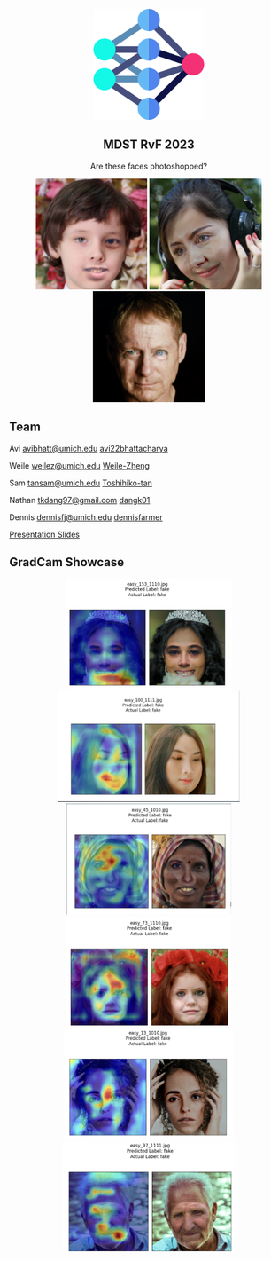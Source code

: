 <p align="center">
  <img src="rvf-web/client/asset/icon.png" height="200">
  <h2 align="center">MDST RvF 2023</h2>
  <p align="center">Are these faces photoshopped? <p>
  <p align="center">
  <img src="./public/p1.png" height="200" alt="Image 1" />
  <img src="./public/p2.png" height="200" alt="Image 2" />
  <img src="./public/p3.png" height="200" alt="Image 3" />
</p>
</p>

## Team

Avi avibhatt@umich.edu [avi22bhattacharya](https://github.com/avi22bhattacharya)

Weile weilez@umich.edu [Weile-Zheng](https://github.com/Weile-Zheng)

Sam tansam@umich.edu [Toshihiko-tan](https://github.com/Toshihiko-tan)

Nathan tkdang97@gmail.com [dangk01](https://github.com/dangk01)

Dennis dennisfj@umich.edu [dennisfarmer](https://github.com/dennisfarmer)

[Presentation Slides](https://docs.google.com/presentation/d/14KdpuFMqFfnKe5M7K4QRyPROVCyOtDu0aSvHb-bYHrQ/edit?usp=sharing)

## GradCam Showcase

<p align="center">
  <img src="./public/g1.png" height="200" alt="Image 1" />
  <img src="./public/g2.png" height="200" alt="Image 2" />
  <img src="./public/g3.png" height="200" alt="Image 3" />
  <img src="./public/g4.png" height="200" alt="Image 3" />
  <img src="./public/g5.png" height="200" alt="Image 3" />
  <img src="./public/g6.png" height="200" alt="Image 3" />
</p>
